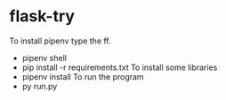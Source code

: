 # flask-try

To install pipenv type the ff. 
- pipenv shell
- pip install -r requirements.txt
To install some libraries
- pipenv install
To run the program
- py run.py
